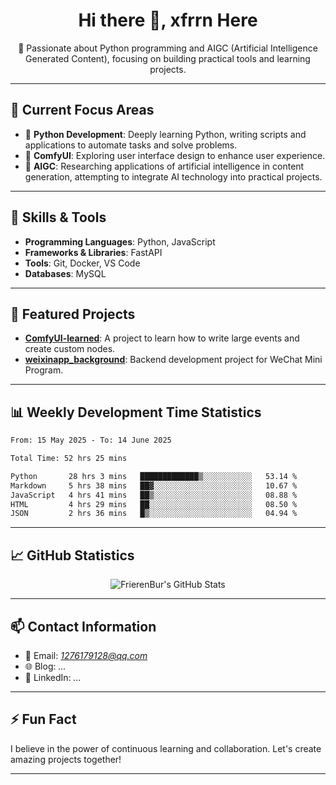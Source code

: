 <h1 align="center">Hi there 👋, xfrrn Here</h1>

<p align="center">
  🎯 Passionate about Python programming and AIGC (Artificial Intelligence Generated Content), focusing on building practical tools and learning projects.
</p>

---

## 🧠 Current Focus Areas

- 🐍 **Python Development**: Deeply learning Python, writing scripts and applications to automate tasks and solve problems.
- 🧩 **ComfyUI**: Exploring user interface design to enhance user experience.
- 🤖 **AIGC**: Researching applications of artificial intelligence in content generation, attempting to integrate AI technology into practical projects.

---

## 🔧 Skills & Tools

- **Programming Languages**: Python, JavaScript
- **Frameworks & Libraries**: FastAPI
- **Tools**: Git, Docker, VS Code
- **Databases**: MySQL

---

## 📂 Featured Projects

- [**ComfyUI-learned**](https://github.com/FrierenBur/ComfyUI-learned): A project to learn how to write large events and create custom nodes.
- [**weixinapp_background**](https://github.com/FrierenBur/weixinapp_background): Backend development project for WeChat Mini Program.

---

## 📊 Weekly Development Time Statistics
<!--START_SECTION:waka-->

```txt
From: 15 May 2025 - To: 14 June 2025

Total Time: 52 hrs 25 mins

Python       28 hrs 3 mins   █████████████▒░░░░░░░░░░░   53.14 %
Markdown     5 hrs 38 mins   ██▓░░░░░░░░░░░░░░░░░░░░░░   10.67 %
JavaScript   4 hrs 41 mins   ██▒░░░░░░░░░░░░░░░░░░░░░░   08.88 %
HTML         4 hrs 29 mins   ██░░░░░░░░░░░░░░░░░░░░░░░   08.50 %
JSON         2 hrs 36 mins   █▒░░░░░░░░░░░░░░░░░░░░░░░   04.94 %
```

<!--END_SECTION:waka-->



---

## 📈 GitHub Statistics

<p align="center">
  <img src="https://github-readme-stats.vercel.app/api?username=FrierenBur&show_icons=true&theme=radical" alt="FrierenBur's GitHub Stats" />
</p>

---

## 📫 Contact Information

- 📧 Email: *1276179128@qq.com*
- 🌐 Blog: *...*
- 💼 LinkedIn: *...*

---

## ⚡ Fun Fact

I believe in the power of continuous learning and collaboration. Let's create amazing projects together!

---
